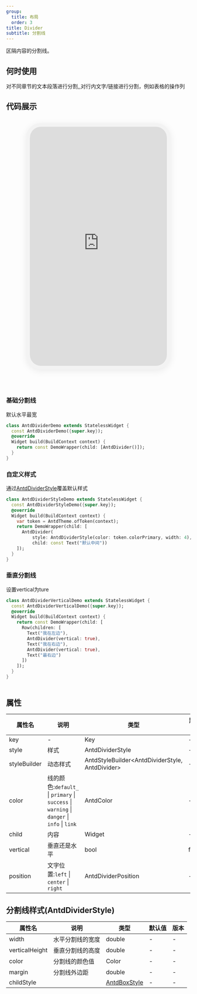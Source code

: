 ```yaml
---
group:
  title: 布局
  order: 3
title: Divider
subtitle: 分割线
---
```

区隔内容的分割线。
## 何时使用
对不同章节的文本段落进行分割,,对行内文字/链接进行分割，例如表格的操作列

## 代码展示

<div class='preview-container'>
<div class='phone-preview'>
<iframe src='https://opensourcenocode.github.io/antd-flutter?target=AntdDivider'></iframe>
</div>
<div style='flex: 1;'>

### 基础分割线

默认水平最宽

```dart
class AntdDividerDemo extends StatelessWidget {
  const AntdDividerDemo({super.key});
  @override
  Widget build(BuildContext context) {
    return const DemoWrapper(child: [AntdDivider()]);
  }
}

```

### 自定义样式

通过[AntdDividerStyle](/antd-divider-style)覆盖默认样式

```dart
class AntdDividerStyleDemo extends StatelessWidget {
  const AntdDividerStyleDemo({super.key});
  @override
  Widget build(BuildContext context) {
    var token = AntdTheme.ofToken(context);
    return DemoWrapper(child: [
      AntdDivider(
          style: AntdDividerStyle(color: token.colorPrimary, width: 4),
          child: const Text("默认中间"))
    ]);
  }
}

```

### 垂直分割线

设置vertical为ture

```dart
class AntdDividerVerticalDemo extends StatelessWidget {
  const AntdDividerVerticalDemo({super.key});
  @override
  Widget build(BuildContext context) {
    return const DemoWrapper(child: [
      Row(children: [
        Text("我在左边"),
        AntdDivider(vertical: true),
        Text("我在右边"),
        AntdDivider(vertical: true),
        Text("最右边")
      ])
    ]);
  }
}

```

</div>
</div>

  <style>
.preview-container {
  display: flex;
  gap: 24px;
  margin: 32px 0;
  align-items: start;
}

.phone-preview {
  min-width: 375px;
  max-width: 375px;
  border: 10px solid #f3f3f3;
  border-radius: 40px;
  background: #fff;
  box-shadow: 0 4px 20px rgba(0, 0, 0, 0.08);
  overflow: hidden;
  height: 652px;
  width: 393px;
  position: sticky;
  top: 80px;
}

.phone-preview iframe {
  width: 100%;
  height: 100%;
  border: none;
}

.code-block {
  max-height: 100%;
  margin: 16px 0;
  overflow-y: scroll;
}

.dumi-default-source-code {
  margin: 0 !important;
}

.markdown .dumi-default-source-code >pre.prism-code {
  padding: 12px !important;
  font-size: 12px !important;
}

@media (max-width: 960px) {
  .preview-container {
    flex-direction: column;
  }
  
  .phone-preview {
    width: 100%;
    max-width: 375px;
    margin: 0 auto 24px;
    position: static;
  }
}

/* Dart 代码高亮主题 - 基于 VS Code 暗色主题优化 */
.prism-code {
  display: block;
  overflow-x: auto;
  padding: 1em;
  border-radius: 6px;
  font-family: 'Fira Code', 'Consolas', 'Monaco', monospace;
  font-size: 14px;
  line-height: 1.5;
  color: #d4d4d4;
  background: #1e1e1e;
}

/* 基础元素 */
.prism-code .hljs-keyword { color: #569cd6; font-weight: bold; }          /* 关键字 */
.prism-code .hljs-built_in { color: #4ec9b0; }                           /* 内置类型 */
.prism-code .hljs-type { color: #4ec9b0; }                               /* 类型声明 */
.prism-code .hljs-literal { color: #569cd6; }                            /* 字面量 */
.prism-code .hljs-number { color: #b5cea8; }                             /* 数字 */
.prism-code .hljs-string { color: #ce9178; }                             /* 字符串 */
.prism-code .hljs-comment { color: #6a9955; font-style: italic; }        /* 注释 */
.prism-code .hljs-meta { color: #9b9b9b; }                               /* 元信息 */

/* Dart 特有元素 */
.prism-code .hljs-constant { color: #4fc1ff; }                           /* const/final */
.prism-code .hljs-function { color: #dcdcaa; }                           /* 函数名 */
.prism-code .hljs-title.class_ { color: #4ec9b0; text-decoration: underline; } /* 类名 */
.prism-code .hljs-params { color: #9cdcfe; }                             /* 参数 */
.prism-code .hljs-variable { color: #9cdcfe; }                           /* 变量 */
.prism-code .hljs-annotation { color: #d4d4d4; background: #3a3a3a; }    /* 注解 */
.prism-code .hljs-punctuation { color: #d4d4d4; }                        /* 标点符号 */

/* 特殊增强 */
.prism-code .hljs-constructor { color: #c586c0; }                        /* 构造函数 */
.prism-code .hljs-named-parameter { color: #9cdcfe; font-style: italic; }/* 命名参数 */
.prism-code .hljs-generic { color: #4ec9b0; opacity: 0.8; }              /* 泛型符号 */
.prism-code .hljs-typedef { color: #4ec9b0; text-decoration: underline; }/* typedef */

/* 行号样式 (可选) */
.prism-code .hljs-ln-numbers {
  color: #858585;
  text-align: right;
  padding-right: 12px;
}
</style>

## 属性
| 属性名 | 说明 | 类型 | 默认值 | 版本 |
| --- | --- | --- | --- | --- |
| key | - | Key | - | - |
| style | 样式 | AntdDividerStyle | - | - |
| styleBuilder | 动态样式 | AntdStyleBuilder&lt;AntdDividerStyle, AntdDivider&gt; | - | - |
| color | 线的颜色:`default_` \| `primary` \| `success` \| `warning` \| `danger` \| `info` \| `link` | AntdColor | - | - |
| child | 内容 | Widget | - | - |
| vertical | 垂直还是水平 | bool | false | - |
| position | 文字位置:`left` \| `center` \| `right` | AntdDividerPosition | - | - |


## 分割线样式(AntdDividerStyle) <a id='AntdDividerStyle'></a>
| 属性名 | 说明 | 类型 | 默认值 | 版本 |
| --- | --- | --- | --- | --- |
| width | 水平分割线的宽度 | double | - | - |
| verticalHeight | 垂直分割线的高度 | double | - | - |
| color | 分割线的颜色值 | Color | - | - |
| margin | 分割线外边距 | double | - | - |
| childStyle |  | [AntdBoxStyle](../components/antd-box/#AntdBoxStyle) | - | - |


